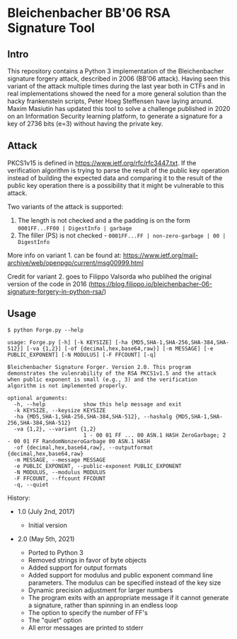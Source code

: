 # Bleichenbacher BB'06 RSA Signature Tool

Intro
-----

This repository contains a Python 3 implementation of the Bleichenbacher signature forgery attack, described in 2006 (BB'06 attack). Having seen this variant of the attack multiple times during the last year both in CTFs and in real implementations showed the need for a more general solution than the hacky frankenstein scripts, Peter Hoeg Steffensen have laying around. Maxim Masiutin has updated this tool to solve a challenge published in 2020 on an Information Security learning platform, to generate a signature for a key of 2736 bits (e=3) without having the private key.

Attack
------

PKCS1v15 is defined in <https://www.ietf.org/rfc/rfc3447.txt>. If the verification algorithm is trying to parse the result of the public key operation instead of building the expected data and comparing it to the result of the public key operation there is a possibility that it might be vulnerable to this attack.

Two variants of the attack is supported:

1. The length is not checked and a the padding is on the form ``0001FF...FF00 | DigestInfo | garbage``
2. The filler (PS) is not checked - ``0001FF...FF | non-zero-garbage | 00 | DigestInfo``

More info on variant 1. can be found at: <https://www.ietf.org/mail-archive/web/openpgp/current/msg00999.html>

Credit for variant 2. goes to Filippo Valsorda who publihed the original version of the code in 2016 (<https://blog.filippo.io/bleichenbacher-06-signature-forgery-in-python-rsa/>)

Usage
-----

```
$ python Forge.py --help

usage: Forge.py [-h] [-k KEYSIZE] [-ha {MD5,SHA-1,SHA-256,SHA-384,SHA-512}] [-va {1,2}] [-of {decimal,hex,base64,raw}] [-m MESSAGE] [-e PUBLIC_EXPONENT] [-N MODULUS] [-F FFCOUNT] [-q]

Bleichenbacher Signature Forger. Version 2.0. This program demonstrates the vulenrability of the RSA PKCS1v1.5 and the attack when public exponent is small (e.g., 3) and the verification
algorithm is not implemented properly.

optional arguments:
  -h, --help            show this help message and exit
  -k KEYSIZE, --keysize KEYSIZE
  -ha {MD5,SHA-1,SHA-256,SHA-384,SHA-512}, --hashalg {MD5,SHA-1,SHA-256,SHA-384,SHA-512}
  -va {1,2}, --variant {1,2}
                        1 - 00 01 FF ... 00 ASN.1 HASH ZeroGarbage; 2 - 00 01 FF RandomNonzeroGarbage 00 ASN.1 HASH
  -of {decimal,hex,base64,raw}, --outputformat {decimal,hex,base64,raw}
  -m MESSAGE, --message MESSAGE
  -e PUBLIC_EXPONENT, --public-exponent PUBLIC_EXPONENT
  -N MODULUS, --modulus MODULUS
  -F FFCOUNT, --ffcount FFCOUNT
  -q, --quiet
```

History:

- 1.0 (July 2nd, 2017)
  - Initial version

- 2.0 (May 5th, 2021)
  - Ported to Python 3
  - Removed strings in favor of byte objects
  - Added support for output formats
  - Added support for modulus and public exponent command line parameters. The modulus can be specified instead of the key size
  - Dynamic precision adjustment for larger numbers
  - The program exits with an appropriate message if it cannot generate a signature, rather than spinning in an endless loop
  - The option to specify the number of FF's
  - The "quiet" option
  - All error messages are printed to stderr

